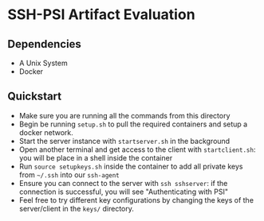 # SSH-PSI Artifact Evaluation

## Dependencies
- A Unix System
- Docker

## Quickstart
- Make sure you are running all the commands from this directory
- Begin be running `setup.sh` to pull the required containers and setup a docker network.
- Start the server instance with `startserver.sh` in the background
- Open another terminal and get access to the client with `startclient.sh`: you will be place in a shell inside the container
- Run `source setupkeys.sh` inside the container to add all private keys from `~/.ssh` into our `ssh-agent`
- Ensure you can connect to the server with `ssh sshserver`: if the connection is successful, you will see "Authenticating with PSI"
- Feel free to try different key configurations by changing the keys of the server/client in the `keys/` directory.
